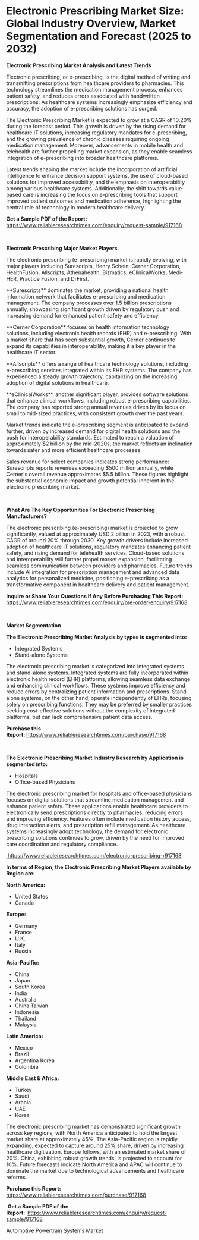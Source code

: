 <p><h1>Electronic Prescribing Market Size: Global Industry Overview, Market Segmentation and Forecast (2025 to 2032)</h1></p><p><strong>Electronic Prescribing Market Analysis and Latest Trends</strong></p>
<p><p>Electronic prescribing, or e-prescribing, is the digital method of writing and transmitting prescriptions from healthcare providers to pharmacies. This technology streamlines the medication management process, enhances patient safety, and reduces errors associated with handwritten prescriptions. As healthcare systems increasingly emphasize efficiency and accuracy, the adoption of e-prescribing solutions has surged.</p><p>The Electronic Prescribing Market is expected to grow at a CAGR of 10.20% during the forecast period. This growth is driven by the rising demand for healthcare IT solutions, increasing regulatory mandates for e-prescribing, and the growing prevalence of chronic diseases requiring ongoing medication management. Moreover, advancements in mobile health and telehealth are further propelling market expansion, as they enable seamless integration of e-prescribing into broader healthcare platforms.</p><p>Latest trends shaping the market include the incorporation of artificial intelligence to enhance decision support systems, the use of cloud-based solutions for improved accessibility, and the emphasis on interoperability among various healthcare systems. Additionally, the shift towards value-based care is increasing the focus on e-prescribing tools that support improved patient outcomes and medication adherence, highlighting the central role of technology in modern healthcare delivery.</p></p>
<p><strong>Get a Sample PDF of the Report:&nbsp;</strong> <a href="https://www.reliableresearchtimes.com/enquiry/request-sample/917168?utm_campaign=3191&utm_medium=2&utm_source=Github&utm_content=ia&utm_term=05032025&utm_id=electronic-prescribing">https://www.reliableresearchtimes.com/enquiry/request-sample/917168</a></p>
<p>&nbsp;</p>
<p><strong>Electronic Prescribing Major Market Players</strong></p>
<p><p>The electronic prescribing (e-prescribing) market is rapidly evolving, with major players including Surescripts, Henry Schein, Cerner Corporation, HealthFusion, Allscripts, Athenahealth, Bizmatics, eClinicalWorks, Medi-HER, Practice Fusion, and DrFirst.</p><p>**Surescripts** dominates the market, providing a national health information network that facilitates e-prescribing and medication management. The company processes over 1.5 billion prescriptions annually, showcasing significant growth driven by regulatory push and increasing demand for enhanced patient safety and efficiency. </p><p>**Cerner Corporation** focuses on health information technology solutions, including electronic health records (EHR) and e-prescribing. With a market share that has seen substantial growth, Cerner continues to expand its capabilities in interoperability, making it a key player in the healthcare IT sector.</p><p>**Allscripts** offers a range of healthcare technology solutions, including e-prescribing services integrated within its EHR systems. The company has experienced a steady growth trajectory, capitalizing on the increasing adoption of digital solutions in healthcare.</p><p>**eClinicalWorks**, another significant player, provides software solutions that enhance clinical workflows, including robust e-prescribing capabilities. The company has reported strong annual revenues driven by its focus on small to mid-sized practices, with consistent growth over the past years.</p><p>Market trends indicate the e-prescribing segment is anticipated to expand further, driven by increased demand for digital health solutions and the push for interoperability standards. Estimated to reach a valuation of approximately $2 billion by the mid-2020s, the market reflects an inclination towards safer and more efficient healthcare processes.</p><p>Sales revenue for select companies indicates strong performance: Surescripts reports revenues exceeding $500 million annually, while Cerner's overall revenue approximates $5.5 billion. These figures highlight the substantial economic impact and growth potential inherent in the electronic prescribing market.</p></p>
<p>&nbsp;</p>
<p><strong>What Are The Key Opportunities For Electronic Prescribing Manufacturers?</strong></p>
<p><p>The electronic prescribing (e-prescribing) market is projected to grow significantly, valued at approximately USD 2 billion in 2023, with a robust CAGR of around 20% through 2030. Key growth drivers include increased adoption of healthcare IT solutions, regulatory mandates enhancing patient safety, and rising demand for telehealth services. Cloud-based solutions and interoperability will further propel market expansion, facilitating seamless communication between providers and pharmacies. Future trends include AI integration for prescription management and advanced data analytics for personalized medicine, positioning e-prescribing as a transformative component in healthcare delivery and patient management.</p></p>
<p><strong>Inquire or Share Your Questions If Any Before Purchasing This Report:</strong> <a href="https://www.reliableresearchtimes.com/enquiry/pre-order-enquiry/917168?utm_campaign=3191&utm_medium=2&utm_source=Github&utm_content=ia&utm_term=05032025&utm_id=electronic-prescribing">https://www.reliableresearchtimes.com/enquiry/pre-order-enquiry/917168</a></p>
<p>&nbsp;</p>
<p><strong>Market Segmentation</strong></p>
<p><strong>The Electronic Prescribing Market Analysis by types is segmented into:</strong></p>
<p><ul><li>Integrated Systems</li><li>Stand-alone Systems</li></ul></p>
<p><p>The electronic prescribing market is categorized into integrated systems and stand-alone systems. Integrated systems are fully incorporated within electronic health record (EHR) platforms, allowing seamless data exchange and enhancing clinical workflows. These systems improve efficiency and reduce errors by centralizing patient information and prescriptions. Stand-alone systems, on the other hand, operate independently of EHRs, focusing solely on prescribing functions. They may be preferred by smaller practices seeking cost-effective solutions without the complexity of integrated platforms, but can lack comprehensive patient data access.</p></p>
<p><strong>Purchase this Report:&nbsp;</strong><a href="https://www.reliableresearchtimes.com/purchase/917168?utm_campaign=3191&utm_medium=2&utm_source=Github&utm_content=ia&utm_term=05032025&utm_id=electronic-prescribing">https://www.reliableresearchtimes.com/purchase/917168</a></p>
<p>&nbsp;</p>
<p><strong>The Electronic Prescribing Market Industry Research by Application is segmented into:</strong></p>
<p><ul><li>Hospitals</li><li>Office-based Physicians</li></ul></p>
<p><p>The electronic prescribing market for hospitals and office-based physicians focuses on digital solutions that streamline medication management and enhance patient safety. These applications enable healthcare providers to electronically send prescriptions directly to pharmacies, reducing errors and improving efficiency. Features often include medication history access, drug interaction alerts, and prescription refill management. As healthcare systems increasingly adopt technology, the demand for electronic prescribing solutions continues to grow, driven by the need for improved care coordination and regulatory compliance.</p></p>
<p><a href="https://www.reliableresearchtimes.com/electronic-prescribing-r917168?utm_campaign=3191&utm_medium=2&utm_source=Github&utm_content=ia&utm_term=05032025&utm_id=electronic-prescribing">&nbsp;https://www.reliableresearchtimes.com/electronic-prescribing-r917168</a></p>
<p><strong>In terms of Region, the Electronic Prescribing Market Players available by Region are:</strong></p>
<p>
    <p> <strong> North America: </strong>
        <ul>
            <li>United States</li>
            <li>Canada</li>
        </ul>
        </p> 
    <p> <strong> Europe: </strong>
        <ul>
            <li>Germany</li>
            <li>France</li>
            <li>U.K.</li>
            <li>Italy</li>
            <li>Russia</li>
        </ul>
        </p> 
    <p> <strong> Asia-Pacific: </strong>
        <ul>
            <li>China</li>
            <li>Japan</li>
            <li>South Korea</li>
            <li>India</li>
            <li>Australia</li>
            <li>China Taiwan</li>
            <li>Indonesia</li>
            <li>Thailand</li>
            <li>Malaysia</li>
        </ul>
        </p> 
    <p> <strong> Latin America: </strong>
        <ul>
            <li>Mexico</li>
            <li>Brazil</li>
            <li>Argentina Korea</li>
            <li>Colombia</li>
        </ul>
        </p> 
    <p> <strong> Middle East & Africa: </strong>
        <ul>
            <li>Turkey</li>
            <li>Saudi</li>
            <li>Arabia</li>
            <li>UAE</li>
            <li>Korea</li>
        </ul>
    </p>
    </p>
<p><p>The electronic prescribing market has demonstrated significant growth across key regions, with North America anticipated to hold the largest market share at approximately 45%. The Asia-Pacific region is rapidly expanding, expected to capture around 25% share, driven by increasing healthcare digitization. Europe follows, with an estimated market share of 20%. China, exhibiting robust growth trends, is projected to account for 10%. Future forecasts indicate North America and APAC will continue to dominate the market due to technological advancements and healthcare reforms.</p></p>
<p><strong>Purchase this Report: </strong><a href="https://www.reliableresearchtimes.com/purchase/917168?utm_campaign=3191&utm_medium=2&utm_source=Github&utm_content=ia&utm_term=05032025&utm_id=electronic-prescribing">https://www.reliableresearchtimes.com/purchase/917168</a></p>
<p>&nbsp;<strong>Get a Sample PDF of the Report:&nbsp;&nbsp;</strong><a href="https://www.reliableresearchtimes.com/enquiry/request-sample/917168?utm_campaign=3191&utm_medium=2&utm_source=Github&utm_content=ia&utm_term=05032025&utm_id=electronic-prescribing">https://www.reliableresearchtimes.com/enquiry/request-sample/917168</a></p>
<p><strong></strong></p>
<p><p><a href="https://github.com/salodipura00/Market-Research-Report-List-1/blob/main/automotive-powertrain-systems-market.md?utm_campaign=3191&utm_medium=2&utm_source=Github&utm_content=ia&utm_term=05032025&utm_id=electronic-prescribing">Automotive Powertrain Systems Market</a></p></p>